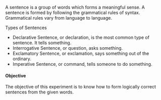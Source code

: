 A sentence is a group of words which forms a meaningful sense. A sentence is formed by following the grammatical rules of syntax. Grammatical rules vary from language to language.

Types of Sentences

- Declarative Sentence, or declaration, is the most common type of sentence. It tells something.
- Interrogative Sentence, or question, asks something.
- Exclamatory Sentence, or exclamation, says something out of the ordinary.
- Imperative Sentence, or command, tells someone to do something.

#### Objective

The objective of this experiment is to know how to form logically correct sentences from the given words. 